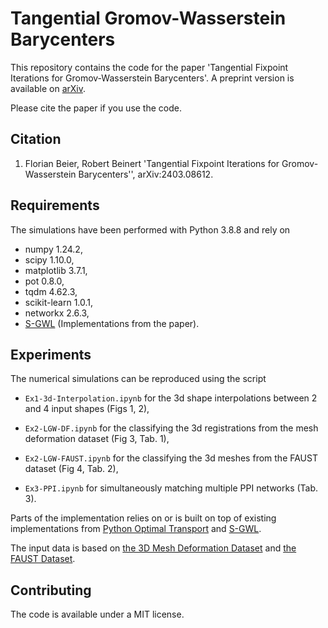 # Tangential Gromov-Wasserstein Barycenters

This repository contains the code for the paper 'Tangential Fixpoint Iterations for Gromov-Wasserstein Barycenters'. 
A preprint version is available on [arXiv](https://arxiv.org/abs/2403.08612).

Please cite the paper if you use the code.

## Citation
1. Florian Beier, Robert Beinert
    'Tangential Fixpoint Iterations for Gromov-Wasserstein Barycenters'',
    arXiv:2403.08612.

## Requirements
The simulations have been performed with Python 3.8.8 and rely on 

* numpy 1.24.2,
* scipy 1.10.0,
* matplotlib 3.7.1,
* pot 0.8.0,
* tqdm 4.62.3,
* scikit-learn 1.0.1,
* networkx 2.6.3,
* [S-GWL](https://github.com/HongtengXu/s-gwl>) (Implementations from the paper).

## Experiments
The numerical simulations can be reproduced using the script

* `Ex1-3d-Interpolation.ipynb` 
    for the 3d shape interpolations between 2 and 4 input shapes (Figs 1, 2),

* `Ex2-LGW-DF.ipynb` 
    for the classifying the 3d registrations from the mesh deformation dataset (Fig 3, Tab. 1),

* `Ex2-LGW-FAUST.ipynb` 
    for the classifying the 3d meshes from the FAUST dataset (Fig 4, Tab. 2),

* `Ex3-PPI.ipynb` 
    for simultaneously matching multiple PPI networks (Tab. 3).

Parts of the implementation relies on or is built on top of existing implementations from 
[Python Optimal Transport](https://pythonot.github.io/)
and
[S-GWL](https://github.com/HongtengXu/s-gwl>).

The input data is based on
[the 3D Mesh Deformation Dataset](http://people.csail.mit.edu/sumner/research/deftransfer/data.html) and
[the FAUST Dataset](https://faust-leaderboard.is.tuebingen.mpg.de/).

## Contributing
The code is available under a MIT license.
